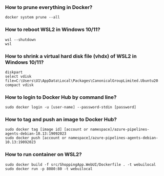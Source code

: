 ### How to prune everything in Docker?
```
docker system prune --all
```
### How to reboot WSL2 in Windows 10/11?
```
wsl --shutdown
wsl 
```
### How to shrink a virtual hard disk file (vhdx) of WSL2 in Windows 10/11?
```
diskpart
select vdisk file=C:\Users\U1\AppData\Local\Packages\CanonicalGroupLimited.Ubuntu20.04onWindows_79rhkp1fndgsc\LocalState\ext4.vhdx
compact vdisk
```
### How to login to Docker Hub by command line?
```
sudo docker login -u [user-name] --password-stdin [password]
```
### How to tag and push an image to Docker Hub?
```
sudo docker tag [image id] [account or namespace]/azure-pipelines-agents-debian-10.13:19092023
sudo docker push [account or namespace]/azure-pipelines-agents-debian-10.13:19092023
```
### How to run container on WSL2?
```
sudo docker build -f src/ShoppingApp.WebUI/Dockerfile . -t webuilocal
sudo docker run -p 8080:80 -t webuilocal
```